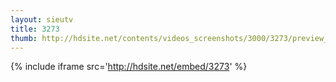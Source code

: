 ```yaml
---
layout: sieutv
title: 3273
thumb: http://hdsite.net/contents/videos_screenshots/3000/3273/preview_360p.mp4.jpg
---
```

{% include iframe src='http://hdsite.net/embed/3273' %}
 
